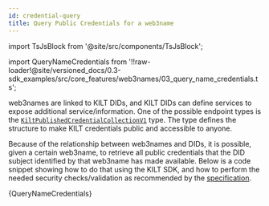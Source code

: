 ```yaml
---
id: credential-query
title: Query Public Credentials for a web3name
---
```


import TsJsBlock from '@site/src/components/TsJsBlock';

import QueryNameCredentials from '!!raw-loader!@site/versioned_docs/0.3-sdk_examples/src/core_features/web3names/03_query_name_credentials.ts';

web3names are linked to KILT DIDs, and KILT DIDs can define services to expose additional service/information.
One of the possible endpoint types is the [`KiltPublishedCredentialCollectionV1`][kilt-published-credential-collection-v1-type] type.
The type defines the structure to make KILT credentials public and accessible to anyone.

Because of the relationship between web3names and DIDs, it is possible, given a certain web3name, to retrieve all public credentials that the DID subject identified by that web3name has made available.
Below is a code snippet showing how to do that using the KILT SDK, and how to perform the needed security checks/validation as recommended by the [specification][kilt-published-credential-collection-v1-type].

<TsJsBlock>
  {QueryNameCredentials}
</TsJsBlock>

[kilt-published-credential-collection-v1-type]: https://github.com/KILTprotocol/spec-KiltPublishedCredentialCollectionV1/blob/main/README.md
